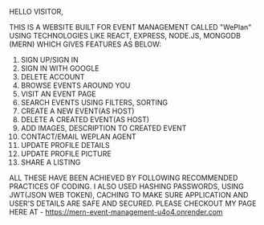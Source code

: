 HELLO VISITOR,

THIS IS A WEBSITE BUILT FOR EVENT MANAGEMENT CALLED "WePlan" USING TECHNOLOGIES LIKE REACT, EXPRESS, NODE.JS, MONGODB (MERN) WHICH GIVES FEATURES AS BELOW:
1. SIGN UP/SIGN IN
2. SIGN IN WITH GOOGLE
3. DELETE ACCOUNT
4. BROWSE EVENTS AROUND YOU
5. VISIT AN EVENT PAGE
6. SEARCH EVENTS USING FILTERS, SORTING
7. CREATE A NEW EVENT(AS HOST)
8. DELETE A CREATED EVENT(AS HOST)
9. ADD IMAGES, DESCRIPTION TO CREATED EVENT
10. CONTACT/EMAIL WEPLAN AGENT
11. UPDATE PROFILE DETAILS
12. UPDATE PROFILE PICTURE
13. SHARE A LISTING

ALL THESE HAVE BEEN ACHIEVED BY FOLLOWING RECOMMENDED PRACTICES OF CODING. I ALSO USED HASHING PASSWORDS, USING JWT(JSON WEB TOKEN), CACHING TO MAKE SURE APPLICATION AND USER'S DETAILS ARE SAFE AND SECURED.
PLEASE CHECKOUT MY PAGE HERE AT - https://mern-event-management-u4o4.onrender.com
